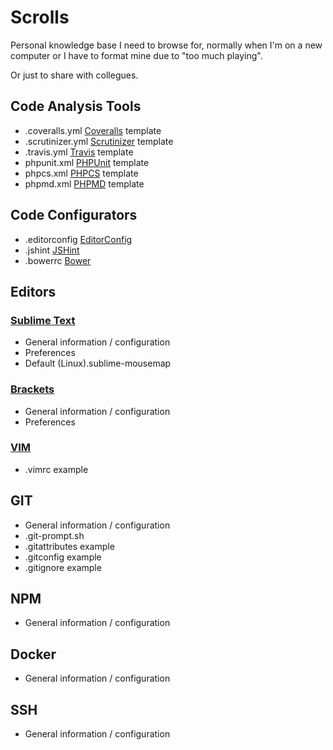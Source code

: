 # Scrolls

Personal knowledge base I need to browse for, normally when I'm on
a new computer or I have to format mine due to "too much playing".

Or just to share with collegues.

## Code Analysis Tools

* .coveralls.yml [Coveralls](https://coveralls.io/) template
* .scrutinizer.yml [Scrutinizer](https://scrutinizer-ci.com/) template
* .travis.yml [Travis](https://travis-ci.org/) template
* phpunit.xml [PHPUnit](https://phpunit.de/) template
* phpcs.xml [PHPCS](https://github.com/squizlabs/PHP_CodeSniffer) template
* phpmd.xml [PHPMD](https://github.com/phpmd/phpmd) template

## Code Configurators

* .editorconfig [EditorConfig](http://editorconfig.org/)
* .jshint [JSHint](http://jshint.com/)
* .bowerrc [Bower](http://bower.io/)

## Editors

### [Sublime Text](http://www.sublimetext.com/)

* General information / configuration
* Preferences
* Default (Linux).sublime-mousemap

### [Brackets](http://brackets.io/)

* General information / configuration
* Preferences

### [VIM](http://www.vim.org/)

* .vimrc example

## GIT

* General information / configuration
* .git-prompt.sh
* .gitattributes example
* .gitconfig example
* .gitignore example

## NPM

* General information / configuration

## Docker

* General information / configuration

## SSH

* General information / configuration

